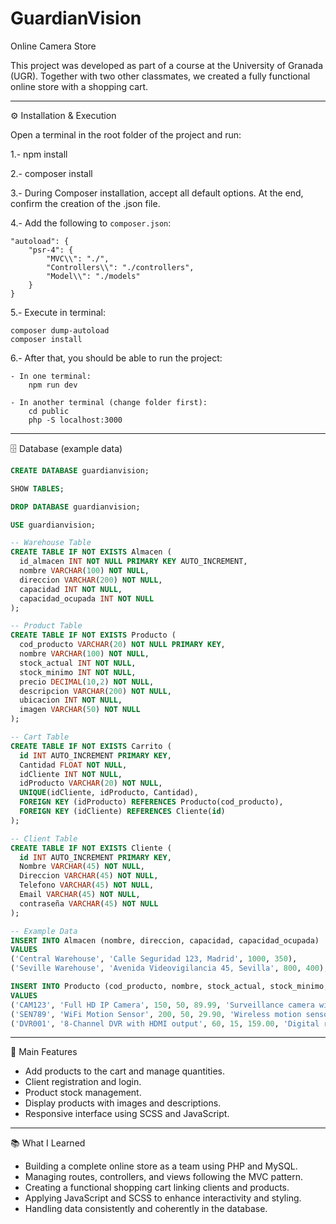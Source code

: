 # GuardianVision
Online Camera Store

This project was developed as part of a course at the University of Granada (UGR). Together with two other classmates, we created a fully functional online store with a shopping cart.

---

⚙️ Installation & Execution

Open a terminal in the root folder of the project and run:

1.- npm install

2.- composer install

3.- During Composer installation, accept all default options. At the end, confirm the creation of the .json file.

4.- Add the following to `composer.json`:

    "autoload": {
        "psr-4": {
            "MVC\\": "./",
            "Controllers\\": "./controllers",
            "Model\\": "./models"
        }
    }

5.- Execute in terminal:

    composer dump-autoload
    composer install

6.- After that, you should be able to run the project:

    - In one terminal:
        npm run dev

    - In another terminal (change folder first):
        cd public
        php -S localhost:3000

---

🗄️ Database (example data)

```sql
CREATE DATABASE guardianvision;

SHOW TABLES;

DROP DATABASE guardianvision;

USE guardianvision;

-- Warehouse Table
CREATE TABLE IF NOT EXISTS Almacen (
  id_almacen INT NOT NULL PRIMARY KEY AUTO_INCREMENT,
  nombre VARCHAR(100) NOT NULL,
  direccion VARCHAR(200) NOT NULL,
  capacidad INT NOT NULL,
  capacidad_ocupada INT NOT NULL
);

-- Product Table
CREATE TABLE IF NOT EXISTS Producto (
  cod_producto VARCHAR(20) NOT NULL PRIMARY KEY,
  nombre VARCHAR(100) NOT NULL,
  stock_actual INT NOT NULL,
  stock_minimo INT NOT NULL,
  precio DECIMAL(10,2) NOT NULL,
  descripcion VARCHAR(200) NOT NULL,
  ubicacion INT NOT NULL,
  imagen VARCHAR(50) NOT NULL
);

-- Cart Table
CREATE TABLE IF NOT EXISTS Carrito (
  id INT AUTO_INCREMENT PRIMARY KEY,
  Cantidad FLOAT NOT NULL,
  idCliente INT NOT NULL,
  idProducto VARCHAR(20) NOT NULL,
  UNIQUE(idCliente, idProducto, Cantidad),
  FOREIGN KEY (idProducto) REFERENCES Producto(cod_producto),
  FOREIGN KEY (idCliente) REFERENCES Cliente(id)
);

-- Client Table
CREATE TABLE IF NOT EXISTS Cliente (
  id INT AUTO_INCREMENT PRIMARY KEY,
  Nombre VARCHAR(45) NOT NULL,
  Direccion VARCHAR(45) NOT NULL,
  Telefono VARCHAR(45) NOT NULL,
  Email VARCHAR(45) NOT NULL,
  contraseña VARCHAR(45) NOT NULL
);

-- Example Data
INSERT INTO Almacen (nombre, direccion, capacidad, capacidad_ocupada)
VALUES 
('Central Warehouse', 'Calle Seguridad 123, Madrid', 1000, 350),
('Seville Warehouse', 'Avenida Videovigilancia 45, Sevilla', 800, 400);

INSERT INTO Producto (cod_producto, nombre, stock_actual, stock_minimo, precio, descripcion, ubicacion, imagen)
VALUES 
('CAM123', 'Full HD IP Camera', 150, 50, 89.99, 'Surveillance camera with Full HD resolution and IP connection', 1, 'FullHDIPCamera'),
('SEN789', 'WiFi Motion Sensor', 200, 50, 29.90, 'Wireless motion sensor compatible with WiFi', 1, 'WiFiMotionSensor'),
('DVR001', '8-Channel DVR with HDMI output', 60, 15, 159.00, 'Digital recorder supporting 8 cameras with HDMI output', 2, 'DVR8ChannelHDMI');
```
---

🛒 Main Features

- Add products to the cart and manage quantities.  
- Client registration and login.  
- Product stock management.  
- Display products with images and descriptions.  
- Responsive interface using SCSS and JavaScript.

---

📚 What I Learned

- Building a complete online store as a team using PHP and MySQL.  
- Managing routes, controllers, and views following the MVC pattern.  
- Creating a functional shopping cart linking clients and products.  
- Applying JavaScript and SCSS to enhance interactivity and styling.  
- Handling data consistently and coherently in the database.

